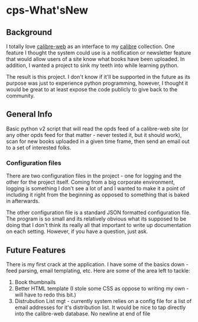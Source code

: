 # cps-What'sNew #
## Background ##
I totally love [calibre-web](https://github.com/janeczku/calibre-web) as an interface to my [calibre](https://calibre-ebook.com) collection.  One feature I thought the system could use is a notification or newsletter feature that would allow users of a site know what books have been uploaded.  In addition, I wanted a project to sink my teeth into while learning python.

The result is this project.  I don't know if it'll be supported in the future as its purpose was just to experience python programming, however, I thought it would be great to at least expose the code publicly to give back to the community.

## General Info ##

Basic python v2 script that will read the opds feed of a calibre-web site (or any other opds feed for that matter - never tested it, but it should work), scan for new books uploaded in a given time frame, then send an email out to a set of interested folks.  

### Configuration files ###
There are two configuration files in the project - one for logging and the other for the project itself.  Coming from a big corporate environment, logging is something I don't see a lot of and I wanted to make it a point of including it right from the beginning as opposed to something that is baked in afterwards.

The other configuration file is a standard JSON formatted configuration file.  The program is so small and its relatively obvious what its supposed to be doing that I don't think its really all that important to write up documentation on each setting.  However, if you have a question, just ask.

## Future Features ##
There is my first crack at the application.  I have some of the basics down - feed parsing, email templating, etc.  Here are some of the area left to tackle:

1. Book thumbnails
2. Better HTML template (I stole some CSS as oppose to writing my own - will have to redo this bit.)
3. Distrubution List mgt - currently system relies on a config file for a list of email addresses for it's distribution list.  It would be nice to tap directly into the calibre-web database.
 No newline at end of file
